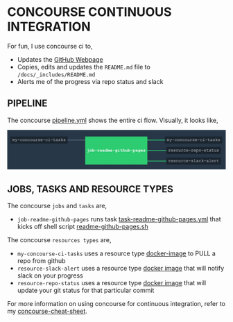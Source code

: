 # CONCOURSE CONTINUOUS INTEGRATION

For fun, I use concourse ci to,

* Updates the
  [GitHub Webpage](https://jeffdecola.github.io/my-concourse-ci-tasks/)
* Copies, edits and updates the `README.md` file to `/docs/_includes/README.md`
* Alerts me of the progress via repo status and slack

## PIPELINE

The concourse
[pipeline.yml](https://github.com/JeffDeCola/my-concourse-ci-tasks/blob/master/ci/pipeline.yml)
shows the entire ci flow. Visually, it looks like,

![IMAGE - my-concourse-ci-tasks concourse ci pipeline - IMAGE](docs/pics/my-concourse-ci-tasks-pipeline.jpg)

## JOBS, TASKS AND RESOURCE TYPES

The concourse `jobs` and `tasks` are,

* `job-readme-github-pages` runs task
  [task-readme-github-pages.yml](https://github.com/JeffDeCola/my-concourse-ci-tasks/blob/master/ci/tasks/task-readme-github-pages.yml)
  that kicks off shell script
  [readme-github-pages.sh](https://github.com/JeffDeCola/my-concourse-ci-tasks/blob/master/ci/scripts/readme-github-pages.sh)

The concourse `resources types` are,

* `my-concourse-ci-tasks` uses a resource type
  [docker-image](https://hub.docker.com/r/concourse/git-resource/)
  to PULL a repo from github
* `resource-slack-alert` uses a resource type
  [docker image](https://hub.docker.com/r/cfcommunity/slack-notification-resource)
  that will notify slack on your progress
* `resource-repo-status` uses a resource type
  [docker image](https://hub.docker.com/r/dpb587/github-status-resource)
  that will update your git status for that particular commit

For more information on using concourse for continuous integration,
refer to my
[concourse-cheat-sheet](https://github.com/JeffDeCola/my-concourse-ci-tasks/tree/master/software/operations-tools/continuous-integration-continuous-deployment/concourse-cheat-sheet).
